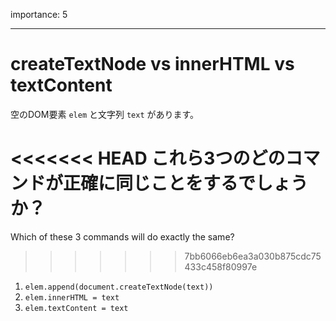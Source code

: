 importance: 5

---

# createTextNode vs innerHTML vs textContent

空のDOM要素 `elem` と文字列 `text` があります。

<<<<<<< HEAD
これら3つのどのコマンドが正確に同じことをするでしょうか？
=======
Which of these 3 commands will do exactly the same?
>>>>>>> 7bb6066eb6ea3a030b875cdc75433c458f80997e

1. `elem.append(document.createTextNode(text))`
2. `elem.innerHTML = text`
3. `elem.textContent = text`
